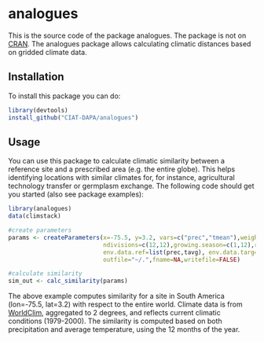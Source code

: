 # analogues
This is the source code of the package analogues. The package is not on [CRAN](https://cran.r-project.org/web/packages/raster/index.html). The analogues package allows calculating climatic distances based on gridded climate data.

## Installation
To install this package you can do:

```r
library(devtools)
install_github("CIAT-DAPA/analogues")
```

## Usage
You can use this package to calculate climatic similarity between a reference site and a prescribed area (e.g. the entire globe). This helps identifying locations with similar climates for, for instance, agricultural technology transfer or germplasm exchange. The following code should get you started (also see package examples):

```r
library(analogues)
data(climstack)

#create parameters
params <- createParameters(x=-75.5, y=3.2, vars=c("prec","tmean"),weights=c(0.5,0.5),
                           ndivisions=c(12,12),growing.season=c(1,12),rotation="tmean",threshold=1,
                           env.data.ref=list(prec,tavg), env.data.targ=list(prec,tavg),
                           outfile="~/.",fname=NA,writefile=FALSE)

#calculate similarity
sim_out <- calc_similarity(params)
```

The above example computes similarity for a site in South America (lon=-75.5, lat=3.2) with respect to the entire world. Climate data is from [WorldClim](http://worldclim.org), aggregated to 2 degrees, and reflects current climatic conditions (1979-2000). The similarity is computed based on both precipitation and average temperature, using the 12 months of the year.

